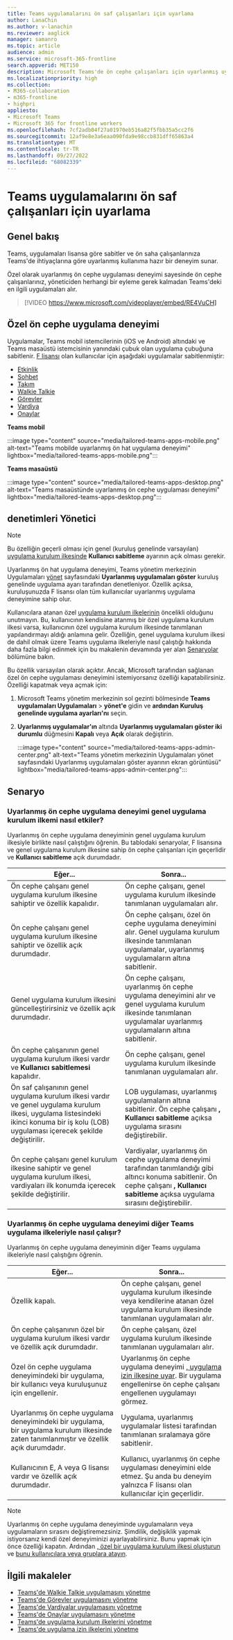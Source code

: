 ```yaml
---
title: Teams uygulamalarını ön saf çalışanları için uyarlama
author: LanaChin
ms.author: v-lanachin
ms.reviewer: aaglick
manager: samanro
ms.topic: article
audience: admin
ms.service: microsoft-365-frontline
search.appverid: MET150
description: Microsoft Teams'de ön cephe çalışanları için uyarlanmış uygulama deneyimi hakkında bilgi edinin.
ms.localizationpriority: high
ms.collection:
- M365-collaboration
- m365-frontline
- highpri
appliesto:
- Microsoft Teams
- Microsoft 365 for frontline workers
ms.openlocfilehash: 7cf2adb04f27a01970eb516a82f5fbb35a5cc2f6
ms.sourcegitcommit: 12af9e8e3a6eaa090fda9e98ccb831dff65863a4
ms.translationtype: MT
ms.contentlocale: tr-TR
ms.lasthandoff: 09/27/2022
ms.locfileid: "68082339"
---
```

# <a name="tailor-teams-apps-for-your-frontline-workers"></a>Teams uygulamalarını ön saf çalışanları için uyarlama

## <a name="overview"></a>Genel bakış

Teams, uygulamaları lisansa göre sabitler ve ön saha çalışanlarınıza Teams'de ihtiyaçlarına göre uyarlanmış kullanıma hazır bir deneyim sunar. 

Özel olarak uyarlanmış ön cephe uygulaması deneyimi sayesinde ön cephe çalışanlarınız, yöneticiden herhangi bir eyleme gerek kalmadan Teams'deki en ilgili uygulamaları alır.

> [!VIDEO https://www.microsoft.com/videoplayer/embed/RE4VuCH]

## <a name="tailored-frontline-app-experience"></a>Özel ön cephe uygulama deneyimi

Uygulamalar, Teams mobil istemcilerinin (iOS ve Android) altındaki ve Teams masaüstü istemcisinin yanındaki çubuk olan uygulama çubuğuna sabitlenir. [F lisansı](https://www.microsoft.com/microsoft-365/enterprise/frontline#office-SKUChooser-0dbn8nt) olan kullanıcılar için aşağıdaki uygulamalar sabitlenmiştir:

- [Etkinlik](https://support.microsoft.com/office/explore-the-activity-feed-in-teams-91c635a1-644a-4c60-9c98-233db3e13a56)
- [Sohbet](https://support.microsoft.com/office/get-started-with-chat-0b506ce2-eb6d-4fca-9668-e56980ba755e)
- [Takım](https://support.microsoft.com/office/teams-and-channels-in-microsoft-teams-c6d0e61d-a61e-44a6-a972-04f2a8fa4155)
- [Walkie Talkie](https://support.microsoft.com/office/get-started-with-teams-walkie-talkie-25bdc3d5-bbb2-41b7-89bf-650fae0c8e0c)
- [Görevler](https://support.microsoft.com/office/use-the-tasks-app-in-teams-e32639f3-2e07-4b62-9a8c-fd706c12c070)
- [Vardiya](https://support.microsoft.com/office/what-is-shifts-f8efe6e4-ddb3-4d23-b81b-bb812296b821)
- [Onaylar](https://support.microsoft.com/office/what-is-approvals-a9a01c95-e0bf-4d20-9ada-f7be3fc283d3)

**Teams mobil**

:::image type="content" source="media/tailored-teams-apps-mobile.png" alt-text="Teams mobilde uyarlanmış ön hat uygulama deneyimi" lightbox="media/tailored-teams-apps-mobile.png"::: 

**Teams masaüstü**

:::image type="content" source="media/tailored-teams-apps-desktop.png" alt-text="Teams masaüstünde uyarlanmış ön cephe uygulaması deneyimi" lightbox="media/tailored-teams-apps-desktop.png"::: 

## <a name="admin-controls"></a>denetimleri Yönetici

> [!NOTE]
> Bu özelliğin geçerli olması için genel (kuruluş genelinde varsayılan) [uygulama kurulum ilkesinde](/microsoftteams/teams-app-setup-policies) **Kullanıcı sabitleme** ayarının açık olması gerekir.

Uyarlanmış ön hat uygulama deneyimi, Teams yönetim merkezinin Uygulamaları [yönet](/microsoftteams/manage-apps#manage-org-wide-app-settings) sayfasındaki **Uyarlanmış uygulamaları göster** kuruluş genelinde uygulama ayarı tarafından denetleniyor. Özellik açıksa, kuruluşunuzda F lisansı olan tüm kullanıcılar uyarlanmış uygulama deneyimine sahip olur.

Kullanıcılara atanan özel [uygulama kurulum ilkelerinin](/microsoftteams/teams-app-setup-policies) öncelikli olduğunu unutmayın. Bu, kullanıcının kendisine atanmış bir özel uygulama kurulum ilkesi varsa, kullanıcının özel uygulama kurulum ilkesinde tanımlanan yapılandırmayı aldığı anlamına gelir. Özelliğin, genel uygulama kurulum ilkesi de dahil olmak üzere Teams uygulama ilkeleriyle nasıl çalıştığı hakkında daha fazla bilgi edinmek için bu makalenin devamında yer alan [Senaryolar](#scenarios) bölümüne bakın.

Bu özellik varsayılan olarak açıktır. Ancak, Microsoft tarafından sağlanan özel ön cephe uygulaması deneyimini istemiyorsanız özelliği kapatabilirsiniz. Özelliği kapatmak veya açmak için:

1. Microsoft Teams yönetim merkezinin sol gezinti bölmesinde **Teams uygulamaları Uygulamaları** > **yönet'e** gidin ve **ardından Kuruluş genelinde uygulama ayarları'nı** seçin.
2. **Uyarlanmış uygulamalar'ın** altında **Uyarlanmış uygulamaları göster iki durumlu** düğmesini **Kapalı** veya **Açık** olarak değiştirin.

    :::image type="content" source="media/tailored-teams-apps-admin-center.png" alt-text="Teams yönetim merkezinin Uygulamaları yönet sayfasındaki Uyarlanmış uygulamaları göster ayarının ekran görüntüsü" lightbox="media/tailored-teams-apps-admin-center.png":::

## <a name="scenarios"></a>Senaryo

### <a name="how-does-the-tailored-frontline-app-experience-affect-my-global-app-setup-policy"></a>Uyarlanmış ön cephe uygulama deneyimi genel uygulama kurulum ilkemi nasıl etkiler?

Uyarlanmış ön cephe uygulama deneyiminin genel uygulama kurulum ilkesiyle birlikte nasıl çalıştığını öğrenin. Bu tablodaki senaryolar, F lisansına ve genel uygulama kurulum ilkesine sahip ön cephe çalışanları için geçerlidir ve **Kullanıcı sabitleme** açık durumdadır.

|Eğer... |Sonra... |
|---------|---------|
|Ön cephe çalışanı genel uygulama kurulum ilkesine sahiptir ve özellik kapalıdır. |Ön cephe çalışanı, genel uygulama kurulum ilkesinde tanımlanan uygulamaları alır.|
|Ön cephe çalışanı genel uygulama kurulum ilkesine sahiptir ve özellik açık durumdadır.     | Ön cephe çalışanı, özel ön cephe uygulama deneyimini alır. Genel uygulama kurulum ilkesinde tanımlanan uygulamalar, uyarlanmış uygulamaların altına sabitlenir.      |
|Genel uygulama kurulum ilkesini güncelleştirirsiniz ve özellik açık durumdadır.     |Ön cephe çalışanı, uyarlanmış ön cephe uygulama deneyimini alır ve genel uygulama kurulum ilkesinde tanımlanan uygulamalar uyarlanmış uygulamaların altına sabitlenir.         |
|Ön cephe çalışanının genel uygulama kurulum ilkesi vardır ve **Kullanıcı sabitlemesi** kapalıdır. |Ön cephe çalışanı, genel uygulama kurulum ilkesinde tanımlanan uygulamaları alır.|
|Ön saf çalışanının genel uygulama kurulum ilkesi vardır ve genel uygulama kurulum ilkesi, uygulama listesindeki ikinci konuma bir iş kolu (LOB) uygulaması içerecek şekilde değiştirilir. |LOB uygulaması, uyarlanmış uygulamaların altına sabitlenir. Ön cephe çalışanı **, Kullanıcı sabitleme** açıksa uygulama sırasını değiştirebilir.         |
|Ön cephe çalışanı genel kurulum ilkesine sahiptir ve genel uygulama kurulum ilkesi, vardiyaları ilk konumda içerecek şekilde değiştirilir.  |Vardiyalar, uyarlanmış ön cephe uygulama deneyimi tarafından tanımlandığı gibi altıncı konuma sabitlenir. Ön cephe çalışanı **, Kullanıcı sabitleme** açıksa uygulama sırasını değiştirebilir.          |

### <a name="how-does-the-tailored-frontline-app-experience-work-with-other-teams-app-policies"></a>Uyarlanmış ön cephe uygulama deneyimi diğer Teams uygulama ilkeleriyle nasıl çalışır?

Uyarlanmış ön cephe uygulama deneyiminin diğer Teams uygulama ilkeleriyle nasıl çalıştığını öğrenin.

|Eğer...  |Sonra... |
|---------|---------|
Özellik kapalı.   | Ön cephe çalışanı, genel uygulama kurulum ilkesinde veya kendilerine atanan özel uygulama kurulum ilkesinde tanımlanan uygulamaları alır.          |
|Ön cephe çalışanının özel bir uygulama kurulum ilkesi vardır ve özellik açık durumdadır.    |Ön cephe çalışanı, özel uygulama kurulum ilkesinde tanımlanan uygulamaları alır.          |
|Özel ön cephe uygulama deneyimindeki bir uygulama, bir kullanıcı veya kuruluşunuz için engellenir.      |Uyarlanmış ön cephe uygulama deneyimi [, uygulama izin ilkesine uyar](/microsoftteams/teams-app-permission-policies). Bir uygulama engellenirse ön cephe çalışanı engellenen uygulamayı görmez.           |
|Uyarlanmış ön cephe uygulama deneyimindeki bir uygulama, bir uygulama kurulum ilkesinde zaten tanımlanmıştır ve özellik açık durumdadır. |Uygulama, uyarlanmış uygulamalar listesi tarafından tanımlanan sıralamaya göre sabitlenir.        |
|Kullanıcının E, A veya G lisansı vardır ve özellik açık durumdadır.   | Kullanıcı, uyarlanmış ön cephe uygulaması deneyimini elde etmez. Şu anda bu deneyim yalnızca F lisansı olan kullanıcılar için geçerlidir.        |

> [!NOTE]
> Uyarlanmış ön cephe uygulama deneyiminde uygulamaların veya uygulamaların sırasını değiştiremezsiniz. Şimdilik, değişiklik yapmak istiyorsanız kendi özel deneyiminizi ayarlayabilirsiniz. Bunu yapmak için önce özelliği kapatın. Ardından [, özel bir uygulama kurulum ilkesi oluşturun](/microsoftteams/teams-app-setup-policies) ve [bunu kullanıcılara veya gruplara atayın](/microsoftteams/assign-policies-users-and-groups).

## <a name="related-articles"></a>İlgili makaleler

- [Teams'de Walkie Talkie uygulamasını yönetme](/microsoftteams/walkie-talkie?bc=/microsoft-365/frontline/breadcrumb/toc.json&toc=/microsoft-365/frontline/toc.json)
- [Teams'de Görevler uygulamasını yönetme](/microsoftteams/manage-tasks-app?bc=/microsoft-365/frontline/breadcrumb/toc.json&toc=/microsoft-365/frontline/toc.json)
- [Teams'de Vardiyalar uygulamasını yönetme](/microsoftteams/expand-teams-across-your-org/shifts/manage-the-shifts-app-for-your-organization-in-teams?bc=/microsoft-365/frontline/breadcrumb/toc.json&toc=/microsoft-365/frontline/toc.json)
- [Teams'de Onaylar uygulamasını yönetme](/microsoftteams/approval-admin?bc=/microsoft-365/frontline/breadcrumb/toc.json&toc=/microsoft-365/frontline/toc.json)
- [Teams'de uygulama kurulum ilkelerini yönetme](/microsoftteams/teams-app-setup-policies)
- [Teams'de uygulama izin ilkelerini yönetme](/microsoftteams/teams-app-permission-policies)
